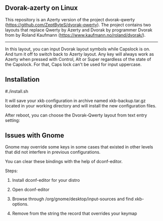 Dvorak-azerty on Linux
------

This repository is an Azerty version of the project dvorak-qwerty (https://github.com/ZeptByteS/dvorak-qwerty).
The project contains two layouts that replace Qwerty by Azerty and Dvorak by programmer Dvorak from by Roland Kaufmann (https://www.kaufmann.no/roland/dvorak/).

------

In this layout, you can input Dvorak layout symbols while Capslock is on. And turn it off to switch back to Azerty layout.  Any key will always work as Azerty when pressed with Control, Alt or Super regardless of the state of the Capslock. For that, Caps lock can't be used for input uppercase.  

Installation
------

\#./install.sh

It will save your xkb configuration in archive named xkb-backup.tar.gz located in your working directory and will install the new configuration files.

After reboot, you can choose the Dvorak-Qwerty layout from text entry setting:




Issues with Gnome
------

Gnome may override some keys in some cases that existed in other levels that did not interfere in previous configurations.

You can clear these bindings with the help of dconf-editor.

Steps:

1. Install dconf-editor for your distro

2. Open dconf-editor

3. Browse through /org/gnome/desktop/input-sources and find xkb-options.

4. Remove from the string the record that overrides your keymap
